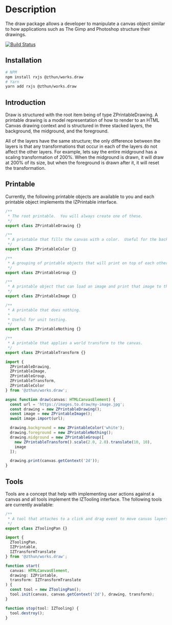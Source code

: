 # Description

The draw package allows a developer to manipulate a canvas object similar to how applications such as The Gimp and Photoshop structure their drawings.

[![Build Status](https://travis-ci.com/zthun/works.svg?branch=master)](https://travis-ci.com/zthun/works)

## Installation

```sh
# NPM
npm install rxjs @zthun/works.draw
# Yarn
yarn add rxjs @zthun/works.draw
```

## Introduction

Draw is structured with the root item being of type ZPrintableDrawing. A printable drawing is a model representation of how to render to an HTML Canvas drawing context and is structured in three stacked layers, the background, the midground, and the foreground.

All of the layers have the same structure; the only difference between the layers is that any transformations that occur in each of the layers do not affect the other layers. For example, lets say the entire midground has a scaling transformation of 200%. When the midground is drawn, it will draw at 200% of its size, but when the foreground is drawn after it, it will reset the transformation.

## Printable

Currently, the following printable objects are available to you and each printable object implements the IZPrintable interface.

```ts
/**
 * The root printable.  You will always create one of these.
 */
export class ZPrintableDrawing {}

/**
 * A printable that fills the canvas with a color.  Useful for the background.
 */
export class ZPrintableColor {}

/**
 * A grouping of printable objects that will print on top of each other.
 */
export class ZPrintableGroup {}

/**
 * A printable object that can load an image and print that image to the canvas.
 */
export class ZPrintableImage {}

/**
 * A printable that does nothing.
 *
 * Useful for unit testing.
 */
export class ZPrintableNothing {}

/**
 * A printable that applies a world transform to the canvas.
 */
export class ZPrintableTransform {}
```

```ts
import {
  ZPrintableDrawing,
  ZPrintableImage,
  ZPrintableGroup,
  ZPrintableTransform,
  ZPrintableColor
} from '@zthun/works.draw';

async function draw(canvas: HTMLCanvasElement) {
  const url = 'https://images.to.draw/my-image.jpg';
  const drawing = new ZPrintableDrawing();
  const image = new ZPrintableImage();
  await image.import(url);

  drawing.background = new ZPrintableColor('white');
  drawing.foreground = new ZPrintableNothing();
  drawing.midground = new ZPrintableGroup([
    new ZPrintableTransform().scale(2.0, 2.0).translate(10, 10),
    image
  ]);

  drawing.print(canvas.getContext('2d'));
}
```

## Tools

Tools are a concept that help with implementing user actions against a canvas and all tools implement the IZTooling interface. The following tools are currently available:

```ts
/**
 * A tool that attaches to a click and drag event to move canvas layers.
 */
export class ZToolingPan {}
```

```ts
import {
  ZToolingPan,
  IZPrintable,
  IZTransformTranslate
} from '@zthun/works.draw';

function start(
  canvas: HTMLCanvasElement,
  drawing: IZPrintable,
  transform: IZTransformTranslate
) {
  const tool = new ZToolingPan();
  tool.init(canvas, canvas.getContext('2d'), drawing, transform);
}

function stop(tool: IZTooling) {
  tool.destroy();
}
```

